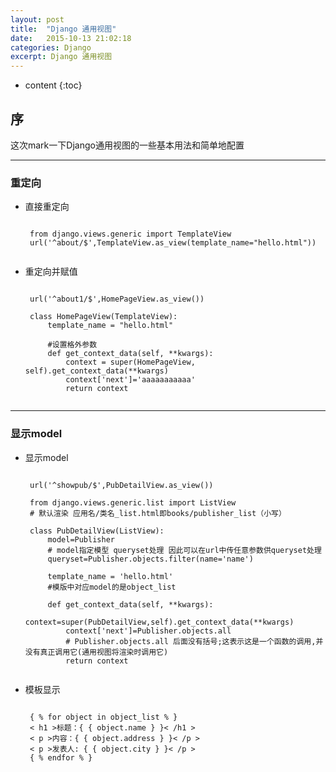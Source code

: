 ```yaml
---
layout: post
title:  "Django 通用视图"
date:   2015-10-13 21:02:18
categories: Django
excerpt: Django 通用视图
---
```


* content
{:toc}


## 序

这次mark一下Django通用视图的一些基本用法和简单地配置

---

### 重定向

 * 直接重定向

    <pre><code>
    from django.views.generic import TemplateView
    url('^about/$',TemplateView.as_view(template_name="hello.html"))
    </code></pre>

 * 重定向并赋值

    <pre><code>
    url('^about1/$',HomePageView.as_view())

    class HomePageView(TemplateView):
        template_name = "hello.html"

        #设置格外参数
        def get_context_data(self, **kwargs):
            context = super(HomePageView, self).get_context_data(**kwargs)
            context['next']='aaaaaaaaaaa'
            return context
    </code></pre>

---

### 显示model

 * 显示model

    <pre><code>
    url('^showpub/$',PubDetailView.as_view())

    from django.views.generic.list import ListView
    # 默认渲染 应用名/类名_list.html即books/publisher_list（小写）

    class PubDetailView(ListView):
        model=Publisher
        # model指定模型 queryset处理 因此可以在url中传任意参数供queryset处理
        queryset=Publisher.objects.filter(name='name')

        template_name = 'hello.html'
        #模版中对应model的是object_list

        def get_context_data(self, **kwargs):
            context=super(PubDetailView,self).get_context_data(**kwargs)
            context['next']=Publisher.objects.all
            # Publisher.objects.all 后面没有括号;这表示这是一个函数的调用,并没有真正调用它(通用视图将渲染时调用它)
            return context
    </code></pre>

 * 模板显示

    <pre><code>
    { % for object in object_list % }
    < h1 >标题：{ { object.name } }< /h1 >
    < p >内容：{ { object.address } }< /p >
    < p >发表人: { { object.city } }< /p >
    { % endfor % }
    </code></pre>
